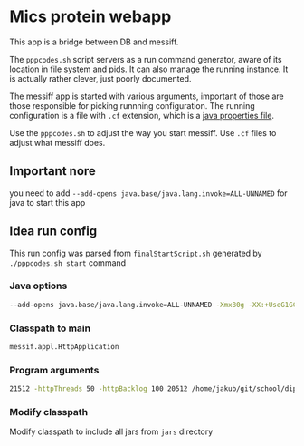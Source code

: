 # Mics protein webapp

This app is a bridge between DB and messiff.

The `pppcodes.sh` script servers as a run command generator, aware of its location in file system and pids.
It can also manage the running instance.
It is actually rather clever, just poorly documented.

The messiff app is started with various arguments, important of those are those responsible for picking runnning configuration.
The running configuration is a file with `.cf` extension, which is a [java properties file](https://docs.oracle.com/cd/E23095_01/Platform.93/ATGProgGuide/html/s0204propertiesfileformat01.html).

Use the `pppcodes.sh` to adjust the way you start messiff.
Use `.cf` files to adjust what messiff does.

## Important nore

you need to add `--add-opens java.base/java.lang.invoke=ALL-UNNAMED` for java to start this app

## Idea run config

This run config was parsed from `finalStartScript.sh` generated by `./pppcodes.sh start` command

### Java options

```sh
--add-opens java.base/java.lang.invoke=ALL-UNNAMED -Xmx80g -XX:+UseG1GC -XX:TargetSurvivorRatio=1 -XX:NewSize=800m -Djgroups.tcp.address=localhost -Djgroups.tcp.port= -Djgroups.mping.mcast_port= -Djgroups.bind_addr=localhost -Djava.library.path=/home/jakub/git/school/diplomka/proteins/external_dependencies:/usr/java/packages/lib:/usr/lib64:/lib64:/lib:/usr/lib
```

### Classpath to main

```sh
messif.appl.HttpApplication
```

### Program arguments

```sh
21512 -httpThreads 50 -httpBacklog 100 20512 /home/jakub/git/school/diplomka/proteins/manager-pppcodes.cf rmiPort='21512' iniFile='protein_search.ini' primObjName='proteinObj' primDist='messif.distance.impl.ProteinDistanceDBImpl(/mnt/PDBe_clone_binary,0)' pivots='512' minlevel='1' capacity='0' prefix='6' indexes='4' locatorlength='0' actionsInTheEnd='statisticsDisable garbage' useStats='' visualfield='proteinObj' refinedist='messif.distance.impl.ProteinDistanceDBImpl(/mnt/PDBe_clone_binary,0.6)' serialization='algs/pppcodes.bin' mapdbfile='algs/mapdb/filestore' buildPPPcodes
```

### Modify classpath

Modify classpath to include all jars from `jars` directory

